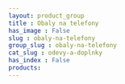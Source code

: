 ```yaml
---
layout: product_group
title : Obaly na telefony
has_image : False
slug : obaly-na-telefony
group_slug : obaly-na-telefony
cat_slug : odevy-a-doplnky
has_index : False
products:
---
```


